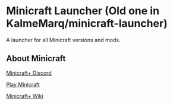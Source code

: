 # Minicraft Launcher (Old one in KalmeMarq/minicraft-launcher)

A launcher for all Minicraft versions and mods.

## About Minicraft
[Minicraft+ Discord](https://discord.gg/SMKCVuj)

[Play Minicraft](https://playminicraft.com/)

[Minicraft+ Wiki](https://minicraft.fandom.com/wiki/Minicraft%2B)